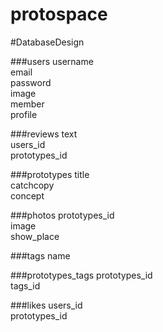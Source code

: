 # protospace
#DatabaseDesign

###users
username  
email  
password  
image  
member  
profile  

###reviews
text  
users_id  
prototypes_id  

###prototypes
title  
catchcopy  
concept  

###photos
prototypes_id  
image  
show_place  

###tags
name  

###prototypes_tags
prototypes_id  
tags_id  

###likes
users_id  
prototypes_id  